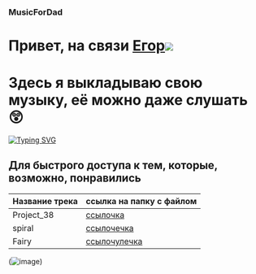 ### MusicForDad
# Привет, на связи [Егор](https://github.com/KostikovE)![](https://github.com/blackcater/blackcater/raw/main/images/Hi.gif) 
# Здесь я выкладываю свою музыку, её можно даже слушать 😲


[![Typing SVG](https://readme-typing-svg.herokuapp.com?color=%2336BCF7&lines=Сейчас+я+пишу+эмбиент)](https://git.io/typing-svg)


## Для быстрого доступа к тем, которые, возможно, понравились
| Название трека  | ссылка на папку с файлом |
| ------------- | ------------- |
| Project_38  | [ссылочка](https://github.com/KostikovE/MusicForDad/blob/main/Music/Ambient/Project_38.flac)  |
| spiral  | [ссылочечка](https://github.com/KostikovE/MusicForDad/blob/main/Music/Ambient/spiral.flac)  |
| Fairy  | [ссылочулечка]((https://github.com/KostikovE/MusicForDad/blob/main/Music/Ambient/Fairy.mp3))  |



(![image](https://github.com/KostikovE/MusicForDad/assets/169641706/267a7875-4f9e-474e-b338-207547fbd83f))

